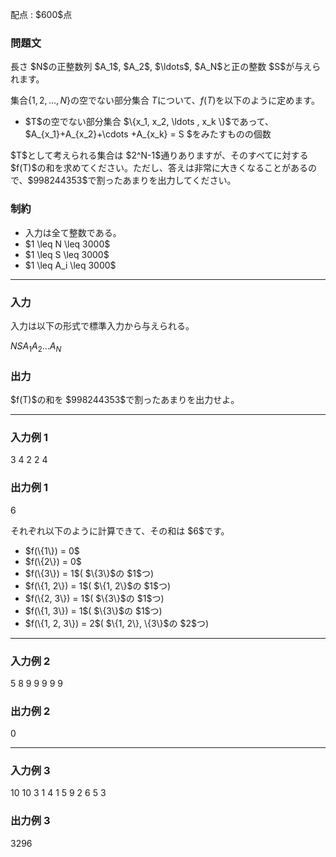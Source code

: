 
<div>

<span>

<span>

<p>
配点 : $600$点
</p>

<div>

<section>

### **問題文**

<p>
長さ $N$の正整数列 $A_1$, $A_2$, $\ldots$, $A_N$と正の整数 $S$が与えられます。

集合$\{1, 2, \ldots , N \}$の空でない部分集合 $T$について、$f(T)$を以下のように定めます。


</p>

<ul>

<li>
$T$の空でない部分集合 $\{x_1, x_2, \ldots , x_k \}$であって、 $A_{x_1}+A_{x_2}+\cdots +A_{x_k} = S $をみたすものの個数
</li>

</ul>

<p>
$T$として考えられる集合は $2^N-1$通りありますが、そのすべてに対する $f(T)$の和を求めてください。ただし、答えは非常に大きくなることがあるので、$998244353$で割ったあまりを出力してください。
</p>

</section>

</div>

<div>

<section>

### **制約**

<ul>

<li>
入力は全て整数である。
</li>

<li>
$1 \leq N \leq 3000$
</li>

<li>
$1 \leq S \leq 3000$
</li>

<li>
$1 \leq A_i \leq 3000$
</li>

</ul>

</section>

</div>

---

<div>

<div>

<section>

### **入力**

<p>
入力は以下の形式で標準入力から与えられる。
</p>

<div>

$N$$S$$A_1$$A_2$$...$$A_N$
</div>

</section>

</div>

<div>

<section>

### **出力**

<p>
$f(T)$の和を $998244353$で割ったあまりを出力せよ。
</p>

</section>

</div>

</div>

---

<div>

<section>

### **入力例 1**

<div>

3 4
2 2 4

</div>

</section>

</div>

<div>

<section>

### **出力例 1**

<div>

6

</div>

<p>
それぞれ以下のように計算できて、その和は $6$です。
</p>

<ul>

<li>
$f(\{1\}) = 0$
</li>

<li>
$f(\{2\}) = 0$
</li>

<li>
$f(\{3\}) = 1$( $\{3\}$の $1$つ)
</li>

<li>
$f(\{1, 2\}) = 1$( $\{1, 2\}$の $1$つ)
</li>

<li>
$f(\{2, 3\}) = 1$( $\{3\}$の $1$つ)
</li>

<li>
$f(\{1, 3\}) = 1$( $\{3\}$の $1$つ)
</li>

<li>
$f(\{1, 2, 3\}) = 2$( $\{1, 2\}, \{3\}$の $2$つ)
</li>

</ul>

</section>

</div>

---

<div>

<section>

### **入力例 2**

<div>

5 8
9 9 9 9 9

</div>

</section>

</div>

<div>

<section>

### **出力例 2**

<div>

0

</div>

</section>

</div>

---

<div>

<section>

### **入力例 3**

<div>

10 10
3 1 4 1 5 9 2 6 5 3

</div>

</section>

</div>

<div>

<section>

### **出力例 3**

<div>

3296

</div>

</section>

</div>

</span>

</span>

</div>
